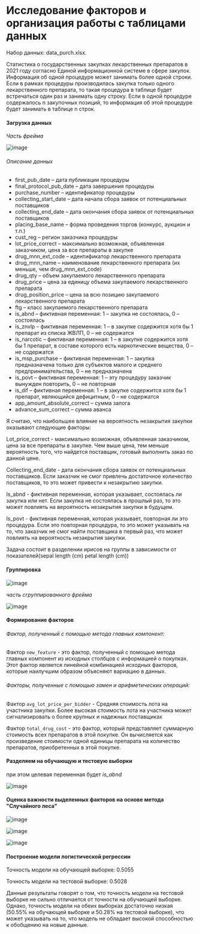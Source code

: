 # Исследование  факторов  и организация работы с таблицами данных 

Набор данных: data_purch.xlsx.

Статистика о государственных закупках лекарственных препаратов в 2021 году согласно Единой информационной системе в сфере закупок.
Информация  об  одной  процедуре  может  занимать  более  одной  строки.  
Если    в    рамках    процедуры    производилась    закупка    только    одного лекарственного препарата, 
то такая процедура в таблице будет встречаться один раз и занимать одну строку. 
Если в одной процедуре содержалось n закупочных  позиций,  то  информация  об  этой  процедуре  будет  занимать  в таблице n строк.

#### Загрузка данных

*Часть фрейма*

![image](https://user-images.githubusercontent.com/91901972/228652409-68749942-a7fe-4ca6-adae-17c55e70ab59.png)

######  Описание данных

* first_pub_date – дата публикации процедуры
* final_protocol_pub_date – дата завершения процедуры
* purchase_number – идентификатор процедуры
* collecting_start_date – дата начала сбора заявок от потенциальных поставщиков
* collecting_end_date – дата окончания сбора заявок от потенциальных поставщиков
* placing_base_name – форма проведения торгов (конкурс, аукцион и т.п.)
* cust_reg – регион заказчика процедуры
* lot_price_correct – максимально возможная, объявленная заказчиком, цена за все препараты в закупке
* drug_mnn_ext_code – идентификатор лекарственного препарата
* drug_mnn_name – наименование лекарственного препарата (их меньше, чем drug_mnn_ext_code)
* drug_qty – объем закупаемого лекарственного препарата
* drug_price – цена за единицу объема закупаемого лекарственного препарата
* drug_position_price – цена за всю позицию закупаемого лекарственного препарата
* ftg – класс закупаемого лекарственного препарата
* is_abnd – фиктивная переменная: 1 – закупка не состоялась, 0 – состоялась
* is_znvlp – фиктивная переменная: 1 – в закупке содержится хотя бы 1 препарат из списка ЖВЛП, 0 – не содержатся
* is_narcotic – фиктивная переменная: 1 – в закупке содержится хотя бы 1 препарат, в составе которого есть наркотические вещества, 0 – не содержатся
* is_msp_purchase – фиктивная переменная: 1 – закупка предназначена только для субъектов малого и среднего предпринимательства, 0 – не предназначена
* is_povt – фиктивная переменная: 1 – эту процедуру заказчик вынужден повторить, 0 – не повторная
* is_dif – фиктивная переменная: 1 – в закупке содержится хотя бы 1 препарат, являющийся дефицитным, 0 – не содержатся
* app_amount_absolute_correct – сумма залога
* advance_sum_correct – сумма аванса

Я считаю, что наибольшее влияние на вероятность незакрытия закупки оказывают следующие факторы:

Lot_price_correct - максимально возможная, объявленная заказчиком, цена за все препараты в закупке. Чем выше цена, тем меньше вероятность того, 
что найдется поставщик, готовый выполнить заказ по данной цене.

Collecting_end_date - дата окончания сбора заявок от потенциальных поставщиков. Если заказчик не смог привлечь достаточное количество поставщиков, 
то это может привести к незакрытию закупки.

Is_abnd - фиктивная переменная, которая указывает, состоялась ли закупка или нет. Если закупка не состоялась в прошлый раз, 
то это может повлиять на вероятность незакрытия закупки в будущем.

Is_povt - фиктивная переменная, которая указывает, повторная ли это процедура. Если это повторная процедура, то это может указывать на то, 
что заказчик не смог найти поставщика в первый раз, что может повлиять на вероятность незакрытия закупки.

Задача состоит в разделении ирисов на группы в зависимости от  показателей(sepal length (cm) petal length (cm))

#### Группировка
![image](https://user-images.githubusercontent.com/91901972/228652146-768fade1-ad37-407f-a6aa-a2e2a922475a.png)

*часть сгруппированного фрейма*

![image](https://user-images.githubusercontent.com/91901972/228652811-c1a1e35d-2acf-46d8-8822-61b730e2cb5a.png)


#### Формирование факторов
###### Фактор, полученный с помощью метода главных компонент:

Фактор `new_feature` - это фактор, полученный с помощью метода главных компонент из исходных столбцов с информацией о покупках. 
Этот фактор является линейной комбинацией исходных факторов, которые наилучшим образом объясняют вариацию в данных.

###### Факторы, полученные с помощью замен и арифметических операций:

Фактор `avg_lot_price_per_bidder` - Средняя стоимость лота на участника закупки. 
Более высокая стоимость лота на участника может сигнализировать о более крупных и надежных поставщиках

Фактор `total_drug_cost` - это фактор, который представляет суммарную стоимость всех препаратов в этой покупке.
Он вычисляется как произведение стоимости одной единицы препарата на количество препаратов, приобретенных в этой покупке.

#### Разделяем на обучающую и тестовую выборки

при этом целевая переменная будет *is_abnd*

![image](https://user-images.githubusercontent.com/91901972/228653117-ab7ae27b-7635-45b6-b042-1ec69b156b35.png)

#### Оценка  важности  выделенных  факторов  на  основе  метода "Случайного леса" 

![image](https://user-images.githubusercontent.com/91901972/228653491-0637df21-9951-4e4c-8c8f-f02921acb196.png)

![image](https://user-images.githubusercontent.com/91901972/228653542-49883c0a-0f3b-443d-ad05-69fb01291611.png)

![image](https://user-images.githubusercontent.com/91901972/228653613-3dc13f67-13f5-4ccd-bace-83870d4b38c3.png)

#### Построение модели логистической регрессии

Точность модели на обучающей выборке: 0.5055

Точность модели на тестовой выборке: 0.5028

Данные результаты говорят о том, что точность модели на тестовой выборке не сильно отличается от точности на обучающей выборке. 
Однако, точность модели на обеих выборках достаточно низкая (50.55% на обучающей выборке и 50.28% на тестовой выборке), 
что может указывать на то, что модель не обладает высокой способностью к обобщению на новые данные. 
 
 
 






